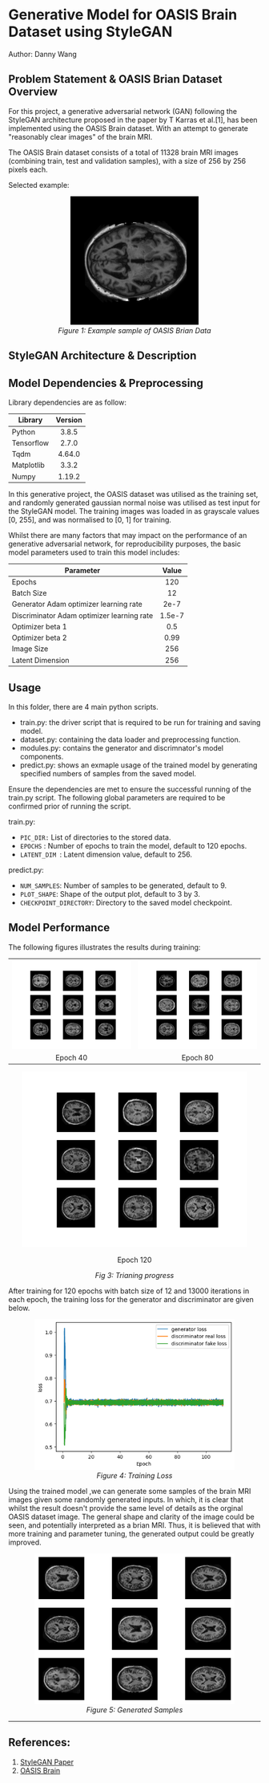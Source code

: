 # Generative Model for OASIS Brain Dataset using StyleGAN

Author: Danny Wang

## Problem Statement & OASIS Brian Dataset Overview

For this project, a generative adversarial network (GAN) following the StyleGAN architecture proposed in the paper by T Karras et al.[1],  has been implemented using the OASIS Brain dataset. With an attempt to generate "reasonably clear images" of the brain MRI.

The OASIS Brain dataset consists of a total of 11328 brain MRI images (combining train, test and validation samples), with a size of 256 by 256 pixels each.

Selected example:

<p align="center">
  <img src="examples/case_441_slice_0.nii.png" />
 </br>
 <em>Figure 1: Example sample of OASIS Brian Data</em></p>

## StyleGAN Architecture & Description

## Model Dependencies & Preprocessing

Library dependencies are as follow:

| Library    | Version |
| ---------- | :-----: |
| Python     |  3.8.5  |
| Tensorflow |  2.7.0  |
| Tqdm       | 4.64.0 |
| Matplotlib |  3.3.2  |
| Numpy      | 1.19.2 |

In this generative project, the OASIS dataset was utilised as the training set, and randomly generated gaussian normal noise was utilised as test input for the StyleGAN model. The training images was loaded in as grayscale values [0, 255], and was normalised to [0, 1] for training.

Whilst there are many factors that may impact on the performance of an generative adversarial network, for reproducibility purposes, the basic model parameters used to train this model includes:

| Parameter                                  | Value |
| ------------------------------------------ | :----: |
| Epochs                                     |  120  |
| Batch Size                                 |   12   |
| Generator Adam optimizer learning rate    |  2e-7  |
| Discriminator Adam optimizer learning rate | 1.5e-7 |
| Optimizer beta 1                           |  0.5  |
| Optimizer beta 2                           |  0.99  |
| Image Size                                 |  256  |
| Latent Dimension                           |  256  |

## Usage

In this folder, there are 4 main python scripts. 

- train.py: the driver script that is required to be run for training and saving model.
- dataset.py: containing the data loader and preprocessing function.
- modules.py: contains the generator and discrimnator's model components.
- predict.py: shows an exmaple usage of the trained model by generating specified numbers of samples from the saved model.

Ensure the dependencies are met to ensure the successful running of the train.py script. The following global parameters are required to be confirmed prior of running the script.

train.py:

- `PIC_DIR:` List of directories to the stored data.
- `EPOCHS` : Number of epochs to train the model, default to 120 epochs.
- `LATENT_DIM `: Latent dimension value, default to 256.

predict.py:

- `NUM_SAMPLES`: Number of samples to be generated, default to 9.
- `PLOT_SHAPE`: Shape of the output plot, default to 3 by 3.
- `CHECKPOINT_DIRECTORY`: Directory to the saved model checkpoint.

## Model Performance

The following figures illustrates the results during training:

<table class="image-grid">
    <tr>
        <td>
            <img src="./examples/generated_plot_e040.png" alt="Epoch 40"/>
        </td>
        <td>
            <img src="./examples/generated_plot_e080.png" alt="Epoch 80"/>
        </td>
    </tr>
   <tr>
        <td align="center">
            Epoch 40
        </td>
        <td align="center">
            Epoch 80
        </td>
    </tr>
</table>



<p align="center">
     <img src="./examples/generated_plot_e120.png" alt="Epoch 120" width="450" 
     height="350"/>
    <p align="center">Epoch 120</p>
</p>

<p align="center">
    <em>Fig 3: Trianing progress </em>
</p>

After training for 120 epochs with batch size of 12 and 13000 iterations in each epoch, the training loss for the generator and discriminator are given below.

<p align="center">
     <img src="./examples/model_loss.png" alt="Model Loss" width="400" 
     height="300"/>
<br/>
    <em align="center"> Figure 4: Training Loss</em></p>
</p>

Using the trained model ,we can generate some samples of the brain MRI images given some randomly generated inputs. In which, it is clear that whilst the result doesn't provide the same level of details as the orginal OASIS dataset image. The general shape and clarity of the image could be seen, and potentially interpreted as a brian MRI. Thus, it is believed that with more training and parameter tuning, the generated output could be greatly improved. 

<p align="center">
     <img src="./examples/sample_output.png" alt="Sample Output" width="400" 
     height="300"/>
<br/>
    <em align="center"> Figure 5: Generated Samples</em></p>
</p>


---

## References:

1. [StyleGAN Paper](https://arxiv.org/pdf/1812.04948.pdf)
2. [OASIS Brain](https://www.oasis-brains.org/)
